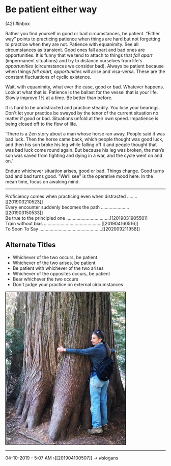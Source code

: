 # Be patient either way 
(42)
#inbox 

Rather you find yourself in good or bad circumstances, be patient. “Either way” points to practicing patience when things are hard but not forgetting to practice when they are not. Patience with equanimity. See all circumstances as transient. Good ones fall apart and bad ones are opportunities. It is funny that we tend to attach to things that _fall apart_ (impermanent situations) and try to distance ourselves from life's _opportunities_ (circumstances we consider bad). Always be patient because when things _fall apart, opportunities_ will arise and visa-versa. These are the constant fluctuations of cyclic existence. 

Wait, with equanimity, what ever the case, good or bad. Whatever happens. Look at what that is. Patience is the ballast for the vessel that is your life. Slowly improve 1% at a time. Be better than before. 

It is hard to be undistracted and practice steadily. You lose your bearings. Don't let your practice be swayed by the tenor of the current situation no matter if good or bad. Situations unfold at their own speed. Impatience is being closed off to the flow of life. 

'There is a Zen story about a man whose horse ran away. People said it was bad luck. Then the horse came back, which people thought was good luck, and then his son broke his leg while falling off it and people thought that was bad luck come round again. But because his leg was broken, the man’s son was saved from fighting and dying in a war, and the cycle went on and on.'

Endure whichever situation arises, good or bad. Things change. Good turns bad and bad turns good. "We’ll see" is the operative mood here. In the mean time, focus on awaking mind. 

----------------------------------------------------------------

Proficiency comes when practicing even when distracted  ........[[201903210523]]  
Every encounter suddenly becomes the path ......................[[201903150533]]  
Be true to the principled one ..................................[[201903190550]]  
Train without bias .............................................[[201904160516]]  
To Soon To Say .................................................[[202009211958]]  

## Alternate Titles
- Whichever of the two occurs, be patient
- Whichever of the two arises, be patient
- Be patient with whichever of the two arises
- Whichever of the opposites occurs, be patient
- Bear whichever the two occurs
- Don't judge your practice on external circumstances

![](media/IMG_20150929_142207.jpg)

----------------------------------------------------------------
04-10-2019 - 5:07 AM
›[[201904100507]]
→ #slogans
<div style="page-break-after: always;"></div>
